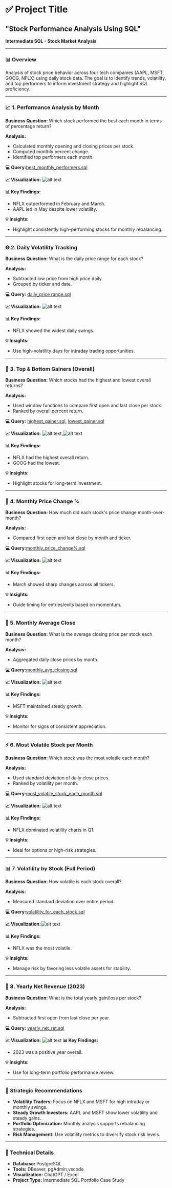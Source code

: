 # ✅ Project Title
## "Stock Performance Analysis Using SQL"

**Intermediate SQL - Stock Market Analysis**

---

### 📊 Overview

Analysis of stock price behavior across four tech companies (AAPL, MSFT, GOOG, NFLX) using daily stock data. The goal is to identify trends, volatility, and top performers to inform investment strategy and highlight SQL proficiency.

---

### 📈 1. Performance Analysis by Month

**Business Question:** Which stock performed the best each month in terms of percentage return?

**Analysis:**

* Calculated monthly opening and closing prices per stock.
* Computed monthly percent change.
* Identified top performers each month.

**💻 Query:**[best_monthly_performers.sql](Scripts/best_monthly_performers.sql)

**📈 Visualization:** ![alt text](images/image.png)

**📊 Key Findings:**

* NFLX outperformed in February and March.
* AAPL led in May despite lower volatility.

**💡 Insights:**

* Highlight consistently high-performing stocks for monthly rebalancing.

---

### 🌐 2. Daily Volatility Tracking

**Business Question:** What is the daily price range for each stock?

**Analysis:**

* Subtracted low price from high price daily.
* Grouped by ticker and date.

**💻 Query:** [daily_price range.sql](<Scripts/daily_price range .sql>)

**📈 Visualization:** ![alt text](images/daily_price_range.png)

**📊 Key Findings:**

* NFLX showed the widest daily swings.

**💡 Insights:**

* Use high-volatility days for intraday trading opportunities.

---

### 🌟 3. Top & Bottom Gainers (Overall)

**Business Question:** Which stocks had the highest and lowest overall returns?

**Analysis:**

* Used window functions to compare first open and last close per stock.
* Ranked by overall percent return.

**💻 Query:** [highest_gainer.sql](<Scripts/highest gainer .sql>),
[lowest_gainer.sql](<Scripts/lowest gainer.sql>)

**📈 Visualization:** ![alt text](<images/HIGHEST GAINER.png>),![alt text](<images/LOWEST GAINER.png>)


**📊 Key Findings:**

* NFLX had the highest overall return.
* GOOG had the lowest.

**💡 Insights:**

* Highlight stocks for long-term investment.

---

### 📅 4. Monthly Price Change %

**Business Question:** How much did each stock's price change month-over-month?

**Analysis:**

* Compared first open and last close by month and ticker.

**💻 Query:**[monthly_price_change%.sql](<Scripts/monthly_price_ change_ percentage.sql>)

**📈 Visualization:** ![alt text](<images/monthhly per ret.png>)

**📊 Key Findings:**

* March showed sharp changes across all tickers.

**💡 Insights:**

* Guide timing for entries/exits based on momentum.

---

### 🔄 5. Monthly Average Close

**Business Question:** What is the average closing price per stock each month?

**Analysis:**

* Aggregated daily close prices by month.

**💻 Query:**[monthly_avg_closing.sql](Scripts/monthly_avg_closing.sql)

**📈 Visualization:** ![alt text](<images/monthly avg.png>)

**📊 Key Findings:**

* MSFT maintained steady growth.

**💡 Insights:**

* Monitor for signs of consistent appreciation.

---

### ⚡️ 6. Most Volatile Stock per Month

**Business Question:** Which stock was the most volatile each month?

**Analysis:**

* Used standard deviation of daily close prices.
* Ranked by volatility per month.

**💻 Query:**[most_volatile_stock_each_month.sql](Scripts/most_volatile_stock_each_month.sql)

**📈 Visualization:** ![alt text](<images/most volatile stock.png>)

**📊 Key Findings:**

* NFLX dominated volatility charts in Q1.

**💡 Insights:**

* Ideal for options or high-risk strategies.

---

### 📊 7. Volatility by Stock (Full Period)

**Business Question:** How volatile is each stock overall?

**Analysis:**

* Measured standard deviation over entire period.

**💻 Query:**[volatility_for_each_stock.sql](Scripts/volatility_for_each_stock.sql)

**📈 Visualization:**![alt text](<images/v for each stock.png>)

**📊 Key Findings:**

* NFLX was the most volatile.

**💡 Insights:**

* Manage risk by favoring less volatile assets for stability.

---

### 📆 8. Yearly Net Revenue (2023)

**Business Question:** What is the total yearly gain/loss per stock?

**Analysis:**

* Subtracted first open from last close per year.

**💻 Query:** [yearly_net_ret.sql](Scripts/yearly_net_ret.sql)

**📈 Visualization:** ![alt text](images/yearly.png)
**📊 Key Findings:**

* 2023 was a positive year overall.

**💡 Insights:**

* Use for long-term portfolio performance review.

---

### 💼 Strategic Recommendations

* **Volatility Traders:** Focus on NFLX and MSFT for high intraday or monthly swings.
* **Steady Growth Investors:** AAPL and MSFT show lower volatility and steady gains.
* **Portfolio Optimization:** Monthly analysis supports rebalancing strategies.
* **Risk Management:** Use volatility metrics to diversify stock risk levels.

---

### 📄 Technical Details

* **Database:** PostgreSQL
* **Tools:** DBeaver, pgAdmin,vscode
* **Visualization:** ChatGPT / Excel
* **Project Type:** Intermediate SQL Portfolio Case Study
